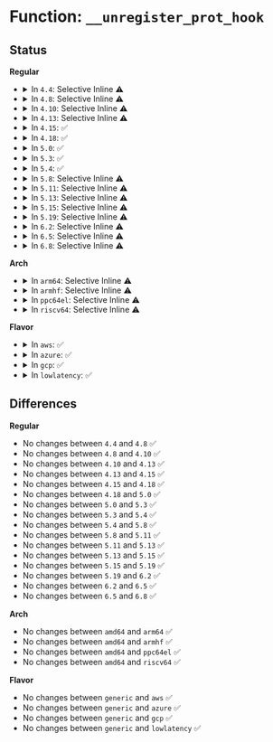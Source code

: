 # Function: <code>__unregister_prot_hook</code>

## Status
<b>Regular</b>
<ul>
<li>
<details>
<summary>In <code>4.4</code>: Selective Inline ⚠️</summary>

```c
void __unregister_prot_hook(struct sock *sk, bool sync);
```

**Collision:** Unique Static

**Inline:** Selective

**Transformation:** False

**Instances:**

```
In net/packet/af_packet.c (ffffffff81803c60)
Location: net/packet/af_packet.c:362
Inline: True
Direct callers:
  - net/packet/af_packet.c:packet_notifier
  - net/packet/af_packet.c:packet_set_ring
  - net/packet/af_packet.c:packet_release
```
**Symbols:**

```
ffffffff81803c60-ffffffff81803d29: __unregister_prot_hook (STB_LOCAL)
```
</details>
</li>
<li>
<details>
<summary>In <code>4.8</code>: Selective Inline ⚠️</summary>

```c
void __unregister_prot_hook(struct sock *sk, bool sync);
```

**Collision:** Unique Static

**Inline:** Selective

**Transformation:** False

**Instances:**

```
In net/packet/af_packet.c (ffffffff81874bc0)
Location: net/packet/af_packet.c:363
Inline: True
Direct callers:
  - net/packet/af_packet.c:packet_set_ring
  - net/packet/af_packet.c:packet_notifier
  - net/packet/af_packet.c:packet_release
```
**Symbols:**

```
ffffffff81874bc0-ffffffff81874c89: __unregister_prot_hook (STB_LOCAL)
```
</details>
</li>
<li>
<details>
<summary>In <code>4.10</code>: Selective Inline ⚠️</summary>

```c
void __unregister_prot_hook(struct sock *sk, bool sync);
```

**Collision:** Unique Static

**Inline:** Selective

**Transformation:** False

**Instances:**

```
In net/packet/af_packet.c (ffffffff818a90d0)
Location: net/packet/af_packet.c:362
Inline: True
Direct callers:
  - net/packet/af_packet.c:packet_set_ring
  - net/packet/af_packet.c:packet_notifier
  - net/packet/af_packet.c:packet_release
```
**Symbols:**

```
ffffffff818a90d0-ffffffff818a91ab: __unregister_prot_hook (STB_LOCAL)
```
</details>
</li>
<li>
<details>
<summary>In <code>4.13</code>: Selective Inline ⚠️</summary>

```c
void __unregister_prot_hook(struct sock *sk, bool sync);
```

**Collision:** Unique Static

**Inline:** Selective

**Transformation:** False

**Instances:**

```
In net/packet/af_packet.c (ffffffff818cfb10)
Location: net/packet/af_packet.c:362
Inline: True
Direct callers:
  - net/packet/af_packet.c:packet_set_ring
  - net/packet/af_packet.c:packet_notifier
  - net/packet/af_packet.c:packet_do_bind
  - net/packet/af_packet.c:packet_release
```
**Symbols:**

```
ffffffff818cfb10-ffffffff818cfbf7: __unregister_prot_hook (STB_LOCAL)
```
</details>
</li>
<li>
<details>
<summary>In <code>4.15</code>: ✅</summary>

```c
void __unregister_prot_hook(struct sock *sk, bool sync);
```

**Collision:** Unique Static

**Inline:** No

**Transformation:** False

**Instances:**

```
In net/packet/af_packet.c (ffffffff81953cf0)
Location: net/packet/af_packet.c:357
Inline: False
Direct callers:
  - net/packet/af_packet.c:packet_set_ring
  - net/packet/af_packet.c:packet_notifier
  - net/packet/af_packet.c:packet_do_bind
  - net/packet/af_packet.c:packet_release
```
**Symbols:**

```
ffffffff81953cf0-ffffffff81953de3: __unregister_prot_hook (STB_LOCAL)
```
</details>
</li>
<li>
<details>
<summary>In <code>4.18</code>: ✅</summary>

```c
void __unregister_prot_hook(struct sock *sk, bool sync);
```

**Collision:** Unique Static

**Inline:** No

**Transformation:** False

**Instances:**

```
In net/packet/af_packet.c (ffffffff819b09b0)
Location: net/packet/af_packet.c:331
Inline: False
Direct callers:
  - net/packet/af_packet.c:packet_set_ring
  - net/packet/af_packet.c:packet_notifier
  - net/packet/af_packet.c:packet_do_bind
  - net/packet/af_packet.c:packet_release
```
**Symbols:**

```
ffffffff819b09b0-ffffffff819b0ac1: __unregister_prot_hook (STB_LOCAL)
```
</details>
</li>
<li>
<details>
<summary>In <code>5.0</code>: ✅</summary>

```c
void __unregister_prot_hook(struct sock *sk, bool sync);
```

**Collision:** Unique Static

**Inline:** No

**Transformation:** False

**Instances:**

```
In net/packet/af_packet.c (ffffffff819e5da0)
Location: net/packet/af_packet.c:332
Inline: False
Direct callers:
  - net/packet/af_packet.c:packet_set_ring
  - net/packet/af_packet.c:packet_notifier
  - net/packet/af_packet.c:packet_do_bind
  - net/packet/af_packet.c:packet_release
```
**Symbols:**

```
ffffffff819e5da0-ffffffff819e5eb1: __unregister_prot_hook (STB_LOCAL)
```
</details>
</li>
<li>
<details>
<summary>In <code>5.3</code>: ✅</summary>

```c
void __unregister_prot_hook(struct sock *sk, bool sync);
```

**Collision:** Unique Static

**Inline:** No

**Transformation:** False

**Instances:**

```
In net/packet/af_packet.c (ffffffff81a55800)
Location: net/packet/af_packet.c:324
Inline: False
Direct callers:
  - net/packet/af_packet.c:packet_set_ring
  - net/packet/af_packet.c:packet_notifier
  - net/packet/af_packet.c:packet_do_bind
  - net/packet/af_packet.c:packet_release
```
**Symbols:**

```
ffffffff81a55800-ffffffff81a558f5: __unregister_prot_hook (STB_LOCAL)
```
</details>
</li>
<li>
<details>
<summary>In <code>5.4</code>: ✅</summary>

```c
void __unregister_prot_hook(struct sock *sk, bool sync);
```

**Collision:** Unique Static

**Inline:** No

**Transformation:** False

**Instances:**

```
In net/packet/af_packet.c (ffffffff81a8c8d0)
Location: net/packet/af_packet.c:324
Inline: False
Direct callers:
  - net/packet/af_packet.c:packet_set_ring
  - net/packet/af_packet.c:packet_notifier
  - net/packet/af_packet.c:packet_do_bind
  - net/packet/af_packet.c:packet_release
```
**Symbols:**

```
ffffffff81a8c8d0-ffffffff81a8c9c5: __unregister_prot_hook (STB_LOCAL)
```
</details>
</li>
<li>
<details>
<summary>In <code>5.8</code>: Selective Inline ⚠️</summary>

```c
void __unregister_prot_hook(struct sock *sk, bool sync);
```

**Collision:** Unique Static

**Inline:** Selective

**Transformation:** False

**Instances:**

```
In net/packet/af_packet.c (ffffffff81b892f0)
Location: net/packet/af_packet.c:324
Inline: True
Direct callers:
  - net/packet/af_packet.c:packet_set_ring
  - net/packet/af_packet.c:packet_notifier
  - net/packet/af_packet.c:packet_do_bind
  - net/packet/af_packet.c:packet_release
```
**Symbols:**

```
ffffffff81b892f0-ffffffff81b893f3: __unregister_prot_hook (STB_LOCAL)
```
</details>
</li>
<li>
<details>
<summary>In <code>5.11</code>: Selective Inline ⚠️</summary>

```c
void __unregister_prot_hook(struct sock *sk, bool sync);
```

**Collision:** Unique Static

**Inline:** Selective

**Transformation:** False

**Instances:**

```
In net/packet/af_packet.c (ffffffff81b98df0)
Location: net/packet/af_packet.c:328
Inline: True
Direct callers:
  - net/packet/af_packet.c:packet_set_ring
  - net/packet/af_packet.c:packet_notifier
  - net/packet/af_packet.c:packet_do_bind
  - net/packet/af_packet.c:packet_release
```
**Symbols:**

```
ffffffff81b98df0-ffffffff81b98ef5: __unregister_prot_hook (STB_LOCAL)
```
</details>
</li>
<li>
<details>
<summary>In <code>5.13</code>: Selective Inline ⚠️</summary>

```c
void __unregister_prot_hook(struct sock *sk, bool sync);
```

**Collision:** Unique Static

**Inline:** Selective

**Transformation:** False

**Instances:**

```
In net/packet/af_packet.c (ffffffff81b88200)
Location: net/packet/af_packet.c:328
Inline: True
Direct callers:
  - net/packet/af_packet.c:packet_set_ring
  - net/packet/af_packet.c:packet_notifier
  - net/packet/af_packet.c:packet_do_bind
  - net/packet/af_packet.c:packet_release
```
**Symbols:**

```
ffffffff81b88200-ffffffff81b88301: __unregister_prot_hook (STB_LOCAL)
```
</details>
</li>
<li>
<details>
<summary>In <code>5.15</code>: Selective Inline ⚠️</summary>

```c
void __unregister_prot_hook(struct sock *sk, bool sync);
```

**Collision:** Unique Static

**Inline:** Selective

**Transformation:** False

**Instances:**

```
In net/packet/af_packet.c (ffffffff81c54310)
Location: net/packet/af_packet.c:329
Inline: True
Direct callers:
  - net/packet/af_packet.c:packet_set_ring
  - net/packet/af_packet.c:packet_notifier
  - net/packet/af_packet.c:packet_do_bind
  - net/packet/af_packet.c:packet_release
```
**Symbols:**

```
ffffffff81c54310-ffffffff81c54412: __unregister_prot_hook (STB_LOCAL)
```
</details>
</li>
<li>
<details>
<summary>In <code>5.19</code>: Selective Inline ⚠️</summary>

```c
void __unregister_prot_hook(struct sock *sk, bool sync);
```

**Collision:** Unique Static

**Inline:** Selective

**Transformation:** False

**Instances:**

```
In net/packet/af_packet.c (ffffffff81df1eb0)
Location: net/packet/af_packet.c:365
Inline: True
Direct callers:
  - net/packet/af_packet.c:packet_set_ring
  - net/packet/af_packet.c:packet_notifier
  - net/packet/af_packet.c:packet_do_bind
  - net/packet/af_packet.c:packet_do_bind
  - net/packet/af_packet.c:packet_release
```
**Symbols:**

```
ffffffff81df1eb0-ffffffff81df1fce: __unregister_prot_hook (STB_LOCAL)
```
</details>
</li>
<li>
<details>
<summary>In <code>6.2</code>: Selective Inline ⚠️</summary>

```c
void __unregister_prot_hook(struct sock *sk, bool sync);
```

**Collision:** Unique Static

**Inline:** Selective

**Transformation:** False

**Instances:**

```
In net/packet/af_packet.c (ffffffff81fc5f70)
Location: net/packet/af_packet.c:365
Inline: True
Direct callers:
  - net/packet/af_packet.c:packet_set_ring
  - net/packet/af_packet.c:packet_notifier
  - net/packet/af_packet.c:packet_do_bind
  - net/packet/af_packet.c:packet_do_bind
  - net/packet/af_packet.c:packet_release
```
**Symbols:**

```
ffffffff81fc5f70-ffffffff81fc608e: __unregister_prot_hook (STB_LOCAL)
```
</details>
</li>
<li>
<details>
<summary>In <code>6.5</code>: Selective Inline ⚠️</summary>

```c
void __unregister_prot_hook(struct sock *sk, bool sync);
```

**Collision:** Unique Static

**Inline:** Selective

**Transformation:** False

**Instances:**

```
In net/packet/af_packet.c (ffffffff82026aa0)
Location: net/packet/af_packet.c:363
Inline: True
Direct callers:
  - net/packet/af_packet.c:packet_set_ring
  - net/packet/af_packet.c:packet_notifier
  - net/packet/af_packet.c:packet_do_bind
  - net/packet/af_packet.c:packet_do_bind
  - net/packet/af_packet.c:packet_release
```
**Symbols:**

```
ffffffff82026aa0-ffffffff82026bbc: __unregister_prot_hook (STB_LOCAL)
```
</details>
</li>
<li>
<details>
<summary>In <code>6.8</code>: Selective Inline ⚠️</summary>

```c
void __unregister_prot_hook(struct sock *sk, bool sync);
```

**Collision:** Unique Static

**Inline:** Selective

**Transformation:** False

**Instances:**

```
In net/packet/af_packet.c (ffffffff820f64b0)
Location: net/packet/af_packet.c:363
Inline: True
Direct callers:
  - net/packet/af_packet.c:packet_set_ring
  - net/packet/af_packet.c:packet_notifier
  - net/packet/af_packet.c:packet_do_bind
  - net/packet/af_packet.c:packet_do_bind
  - net/packet/af_packet.c:packet_release
```
**Symbols:**

```
ffffffff820f64b0-ffffffff820f65cc: __unregister_prot_hook (STB_LOCAL)
```
</details>
</li>
</ul>
<b>Arch</b>
<ul>
<li>
<details>
<summary>In <code>arm64</code>: Selective Inline ⚠️</summary>

```c
void __unregister_prot_hook(struct sock *sk, bool sync);
```

**Collision:** Unique Static

**Inline:** Selective

**Transformation:** False

**Instances:**

```
In net/packet/af_packet.c (ffff800010d5a590)
Location: net/packet/af_packet.c:324
Inline: True
Direct callers:
  - net/packet/af_packet.c:packet_set_ring
  - net/packet/af_packet.c:packet_notifier
  - net/packet/af_packet.c:packet_do_bind
  - net/packet/af_packet.c:packet_release
```
**Symbols:**

```
ffff800010d5a590-ffff800010d5a6f0: __unregister_prot_hook (STB_LOCAL)
```
</details>
</li>
<li>
<details>
<summary>In <code>armhf</code>: Selective Inline ⚠️</summary>

```c
void __unregister_prot_hook(struct sock *sk, bool sync);
```

**Collision:** Unique Static

**Inline:** Selective

**Transformation:** False

**Instances:**

```
In net/packet/af_packet.c (c0e578e0)
Location: net/packet/af_packet.c:324
Inline: True
Direct callers:
  - net/packet/af_packet.c:packet_set_ring
  - net/packet/af_packet.c:packet_notifier
  - net/packet/af_packet.c:packet_do_bind
  - net/packet/af_packet.c:packet_release
```
**Symbols:**

```
c0e578e0-c0e579e0: __unregister_prot_hook (STB_LOCAL)
```
</details>
</li>
<li>
<details>
<summary>In <code>ppc64el</code>: Selective Inline ⚠️</summary>

```c
void __unregister_prot_hook(struct sock *sk, bool sync);
```

**Collision:** Unique Static

**Inline:** Selective

**Transformation:** False

**Instances:**

```
In net/packet/af_packet.c (c000000000e90840)
Location: net/packet/af_packet.c:324
Inline: True
Direct callers:
  - net/packet/af_packet.c:packet_set_ring
  - net/packet/af_packet.c:packet_notifier
  - net/packet/af_packet.c:packet_do_bind
  - net/packet/af_packet.c:packet_release
```
**Symbols:**

```
c000000000e90840-c000000000e90a38: __unregister_prot_hook (STB_LOCAL)
```
</details>
</li>
<li>
<details>
<summary>In <code>riscv64</code>: Selective Inline ⚠️</summary>

```c
void __unregister_prot_hook(struct sock *sk, bool sync);
```

**Collision:** Unique Static

**Inline:** Selective

**Transformation:** False

**Instances:**

```
In net/packet/af_packet.c (ffffffe0008907ea)
Location: net/packet/af_packet.c:324
Inline: True
Direct callers:
  - net/packet/af_packet.c:packet_set_ring
  - net/packet/af_packet.c:packet_notifier
  - net/packet/af_packet.c:packet_do_bind
  - net/packet/af_packet.c:packet_release
```
**Symbols:**

```
ffffffe0008907ea-ffffffe00089094c: __unregister_prot_hook (STB_LOCAL)
```
</details>
</li>
</ul>
<b>Flavor</b>
<ul>
<li>
<details>
<summary>In <code>aws</code>: ✅</summary>

```c
void __unregister_prot_hook(struct sock *sk, bool sync);
```

**Collision:** Unique Static

**Inline:** No

**Transformation:** False

**Instances:**

```
In net/packet/af_packet.c (ffffffff81a2bf60)
Location: net/packet/af_packet.c:324
Inline: False
Direct callers:
  - net/packet/af_packet.c:packet_set_ring
  - net/packet/af_packet.c:packet_notifier
  - net/packet/af_packet.c:packet_do_bind
  - net/packet/af_packet.c:packet_release
```
**Symbols:**

```
ffffffff81a2bf60-ffffffff81a2c055: __unregister_prot_hook (STB_LOCAL)
```
</details>
</li>
<li>
<details>
<summary>In <code>azure</code>: ✅</summary>

```c
void __unregister_prot_hook(struct sock *sk, bool sync);
```

**Collision:** Unique Static

**Inline:** No

**Transformation:** False

**Instances:**

```
In net/packet/af_packet.c (ffffffff819e9150)
Location: net/packet/af_packet.c:324
Inline: False
Direct callers:
  - net/packet/af_packet.c:packet_set_ring
  - net/packet/af_packet.c:packet_notifier
  - net/packet/af_packet.c:packet_do_bind
  - net/packet/af_packet.c:packet_release
```
**Symbols:**

```
ffffffff819e9150-ffffffff819e9245: __unregister_prot_hook (STB_LOCAL)
```
</details>
</li>
<li>
<details>
<summary>In <code>gcp</code>: ✅</summary>

```c
void __unregister_prot_hook(struct sock *sk, bool sync);
```

**Collision:** Unique Static

**Inline:** No

**Transformation:** False

**Instances:**

```
In net/packet/af_packet.c (ffffffff81a97b10)
Location: net/packet/af_packet.c:324
Inline: False
Direct callers:
  - net/packet/af_packet.c:packet_set_ring
  - net/packet/af_packet.c:packet_notifier
  - net/packet/af_packet.c:packet_do_bind
  - net/packet/af_packet.c:packet_release
```
**Symbols:**

```
ffffffff81a97b10-ffffffff81a97c05: __unregister_prot_hook (STB_LOCAL)
```
</details>
</li>
<li>
<details>
<summary>In <code>lowlatency</code>: ✅</summary>

```c
void __unregister_prot_hook(struct sock *sk, bool sync);
```

**Collision:** Unique Static

**Inline:** No

**Transformation:** False

**Instances:**

```
In net/packet/af_packet.c (ffffffff81aa0ee0)
Location: net/packet/af_packet.c:324
Inline: False
Direct callers:
  - net/packet/af_packet.c:packet_set_ring
  - net/packet/af_packet.c:packet_notifier
  - net/packet/af_packet.c:packet_do_bind
  - net/packet/af_packet.c:packet_release
```
**Symbols:**

```
ffffffff81aa0ee0-ffffffff81aa0fd1: __unregister_prot_hook (STB_LOCAL)
```
</details>
</li>
</ul>

## Differences
<b>Regular</b>
<ul>
<li>
No changes between <code>4.4</code> and <code>4.8</code> ✅
</li>
<li>
No changes between <code>4.8</code> and <code>4.10</code> ✅
</li>
<li>
No changes between <code>4.10</code> and <code>4.13</code> ✅
</li>
<li>
No changes between <code>4.13</code> and <code>4.15</code> ✅
</li>
<li>
No changes between <code>4.15</code> and <code>4.18</code> ✅
</li>
<li>
No changes between <code>4.18</code> and <code>5.0</code> ✅
</li>
<li>
No changes between <code>5.0</code> and <code>5.3</code> ✅
</li>
<li>
No changes between <code>5.3</code> and <code>5.4</code> ✅
</li>
<li>
No changes between <code>5.4</code> and <code>5.8</code> ✅
</li>
<li>
No changes between <code>5.8</code> and <code>5.11</code> ✅
</li>
<li>
No changes between <code>5.11</code> and <code>5.13</code> ✅
</li>
<li>
No changes between <code>5.13</code> and <code>5.15</code> ✅
</li>
<li>
No changes between <code>5.15</code> and <code>5.19</code> ✅
</li>
<li>
No changes between <code>5.19</code> and <code>6.2</code> ✅
</li>
<li>
No changes between <code>6.2</code> and <code>6.5</code> ✅
</li>
<li>
No changes between <code>6.5</code> and <code>6.8</code> ✅
</li>
</ul>
<b>Arch</b>
<ul>
<li>
No changes between <code>amd64</code> and <code>arm64</code> ✅
</li>
<li>
No changes between <code>amd64</code> and <code>armhf</code> ✅
</li>
<li>
No changes between <code>amd64</code> and <code>ppc64el</code> ✅
</li>
<li>
No changes between <code>amd64</code> and <code>riscv64</code> ✅
</li>
</ul>
<b>Flavor</b>
<ul>
<li>
No changes between <code>generic</code> and <code>aws</code> ✅
</li>
<li>
No changes between <code>generic</code> and <code>azure</code> ✅
</li>
<li>
No changes between <code>generic</code> and <code>gcp</code> ✅
</li>
<li>
No changes between <code>generic</code> and <code>lowlatency</code> ✅
</li>
</ul>
